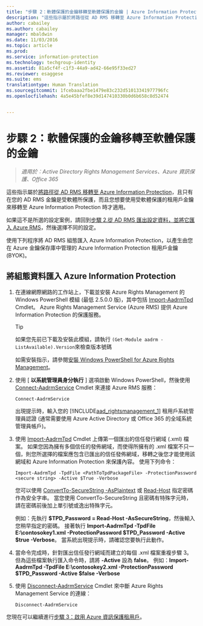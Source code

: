 ```yaml
---
title: "步驟 2：軟體保護的金鑰移轉至軟體保護的金鑰 | Azure Information Protection"
description: "這些指示屬於將路徑從 AD RMS 移轉至 Azure Information Protection，且只有在您的 AD RMS 金鑰是受軟體所保護，而且您想要使用受軟體保護的租用戶金鑰來移轉至 Azure Information Protection 時才適用。"
author: cabailey
ms.author: cabailey
manager: mbaldwin
ms.date: 11/03/2016
ms.topic: article
ms.prod: 
ms.service: information-protection
ms.technology: techgroup-identity
ms.assetid: 81a5cf4f-c1f3-44a9-ad42-66e95f33ed27
ms.reviewer: esaggese
ms.suite: ems
translationtype: Human Translation
ms.sourcegitcommit: 1fcebaaa2fbe1479e83c232d51013341977796fc
ms.openlocfilehash: 4a5e45bfef8e39d147410330b0d6b658c8d52474


---
```



# <a name="step-2-softwareprotected-key-to-softwareprotected-key-migration"></a>步驟 2：軟體保護的金鑰移轉至軟體保護的金鑰

>*適用於︰Active Directory Rights Management Services、Azure 資訊保護、Office 365*


這些指示屬於[將路徑從 AD RMS 移轉至 Azure Information Protection](migrate-from-ad-rms-to-azure-rms.md)，且只有在您的 AD RMS 金鑰是受軟體所保護，而且您想要使用受軟體保護的租用戶金鑰來移轉至 Azure Information Protection 時才適用。 

如果這不是所選的設定案例，請回到[步驟 2.從 AD RMS 匯出設定資料，並將它匯入 Azure RMS](migrate-from-ad-rms-phase1.md#step-2-export-configuration-data-from-ad-rms-and-import-it-to-azure-information-protection)，然後選擇不同的設定。

使用下列程序將 AD RMS 組態匯入 Azure Information Protection，以產生由您在 Azure 金鑰保存庫中管理的 Azure Information Protection 租用戶金鑰 (BYOK)。

## <a name="to-import-the-configuration-data-to-azure-information-protection"></a>將組態資料匯入 Azure Information Protection

1.  在連線網際網路的工作站上，下載並安裝 Azure Rights Management 的 Windows PowerShell 模組 (最低 2.5.0.0 版)，其中包括 [Import-AadrmTpd](http://msdn.microsoft.com/library/azure/dn857523.aspx) Cmdlet。 Azure Rights Management Service (Azure RMS) 提供 Azure Information Protection 的保護服務。

    > [!TIP]
    > 如果您先前已下載及安裝此模組，請執行 `(Get-Module aadrm -ListAvailable).Version`來檢查版本號碼

    如需安裝指示，請參閱[安裝 Windows PowerShell for Azure Rights Management](../deploy-use/install-powershell.md)。

2.  使用 [ **以系統管理員身分執行** ] 選項啟動 Windows PowerShell，然後使用 [Connect-AadrmService](http://msdn.microsoft.com/library/azure/dn629415.aspx) Cmdlet 來連接 Azure RMS 服務：

    ```
    Connect-AadrmService
    ```
    出現提示時，輸入您的 [!INCLUDE[aad_rightsmanagement_1](../includes/aad_rightsmanagement_1_md.md)] 租用戶系統管理員認證 (通常需要使用 Azure Active Directory 或 Office 365 的全域系統管理員帳戶)。

3.  使用 [Import-AadrmTpd](http://msdn.microsoft.com/library/azure/dn857523.aspx) Cmdlet 上傳第一個匯出的信任發行網域 (.xml) 檔案。 如果您因為擁有多個信任的發佈網域，而使得所擁有的 .xml 檔案不只一個，則您所選擇的檔案應包含已匯出的信任發佈網域，移轉之後您才能使用該網域和 Azure Information Protection 來保護內容。 使用下列命令：

    ```
    Import-AadrmTpd -TpdFile <PathToTpdPackageFile> -ProtectionPassword <secure string> -Active $True -Verbose
    ```
    您可以使用 [ConvertTo-SecureString -AsPlaintext](https://technet.microsoft.com/library/hh849818.aspx) 或 [Read-Host](https://technet.microsoft.com/library/hh849945.aspx) 指定密碼作為安全字串。 當您使用 ConvertTo-SecureString 且密碼有特殊字元時，請在密碼前後加上單引號或逸出特殊字元。
    
    例如：先執行 **$TPD_Password = Read-Host -AsSecureString**，然後輸入您稍早指定的密碼。 接著執行 **Import-AadrmTpd -TpdFile E:\contosokey1.xml -ProtectionPassword $TPD_Password -Active $true -Verbose**。 當系統出現提示時，請確認您要執行此動作。
    
4.  當命令完成時，針對匯出信任發行網域而建立的每個 .xml 檔案重複步驟 3。 但為這些檔案執行匯入命令時，請將 **-Active** 設為 **false**。 例如：**Import-AadrmTpd -TpdFile E:\contosokey2.xml -ProtectionPassword $TPD_Password -Active $false -Verbose**

5.  使用 [Disconnect-AadrmService](http://msdn.microsoft.com/library/azure/dn629416.aspx) Cmdlet 來中斷 Azure Rights Management Service 的連線：

    ```
    Disconnect-AadrmService
    ```


您現在可以繼續進行[步驟 3：啟用 Azure 資訊保護租用戶](migrate-from-ad-rms-phase1.md#step-3-activate-your-azure-information-protection-tenant)。





<!--HONumber=Nov16_HO1-->


